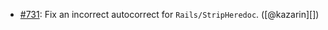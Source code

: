 * [#731](https://github.com/rubocop/rubocop-rails/issues/731): Fix an incorrect autocorrect for `Rails/StripHeredoc`. ([@kazarin][])

